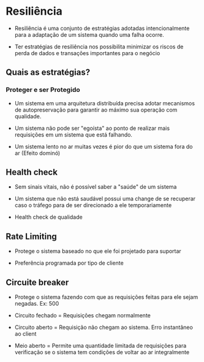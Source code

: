 # Resiliência

* Resiliência é uma conjunto de estratégias adotadas intencionalmente para a adaptação de um sistema quando uma falha ocorre.

* Ter estratégias de resiliência nos possibilita minimizar os riscos de perda de dados e transações importantes para o negócio

## Quais as estratégias?

### Proteger e ser Protegido

* Um sistema em uma arquitetura distribuída precisa adotar mecanismos de autopreservação para garantir ao máximo sua operação com qualidade.

* Um sistema não pode ser "egoísta" ao ponto de realizar mais requisições em um sistema que está falhando.

* Um sistema lento no ar muitas vezes é pior do que um sistema fora do ar (Efeito dominó)

## Health check

* Sem sinais vitais, não é possível saber a "saúde" de um sistema

* Um sistema que não está saudável possui uma change de se recuperar caso o tráfego para de ser direcionado a ele temporariamente

* Health check de qualidade

## Rate Limiting

* Protege o sistema baseado no que ele foi projetado para suportar

* Preferência programada por tipo de cliente

## Circuite breaker 

* Protege o sistema fazendo com que as requisições feitas para ele sejam negadas. Ex: 500

* Circuito fechado = Requisições chegam normalmente

* Circuito aberto = Requisição não chegam ao sistema. Erro instantâneo ao client

* Meio aberto = Permite uma quantidade limitada de requisições para verificação se o sistema tem condições de voltar ao ar integralmente